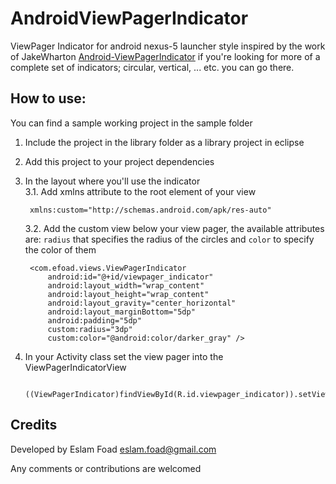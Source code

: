 AndroidViewPagerIndicator
=========================

ViewPager Indicator for android nexus-5 launcher style inspired by the work of JakeWharton [Android-ViewPagerIndicator](https://github.com/JakeWharton/Android-ViewPagerIndicator/) if you're looking for more of a complete set of indicators; circular, vertical, ... etc. you can go there.

## How to use:


You can find a sample working project in the sample folder

1. Include the project in the library folder as a library project in eclipse
2. Add this project to your project dependencies
3. In the layout where you'll use the indicator    
    3.1. Add xmlns attribute to the root element of your view

        xmlns:custom="http://schemas.android.com/apk/res-auto"
    3.2. Add the custom view below your view pager, the available attributes are: `radius` that specifies the radius of the circles and `color` to specify the color of them

        <com.efoad.views.ViewPagerIndicator
            android:id="@+id/viewpager_indicator"
            android:layout_width="wrap_content"
            android:layout_height="wrap_content"
            android:layout_gravity="center_horizontal"
            android:layout_marginBottom="5dp"
            android:padding="5dp"
            custom:radius="3dp"
            custom:color="@android:color/darker_gray" />
4. In your Activity class set the view pager into the ViewPagerIndicatorView

		((ViewPagerIndicator)findViewById(R.id.viewpager_indicator)).setViewPager(mPager);

## Credits

Developed by Eslam Foad <eslam.foad@gmail.com>

Any comments or contributions are welcomed